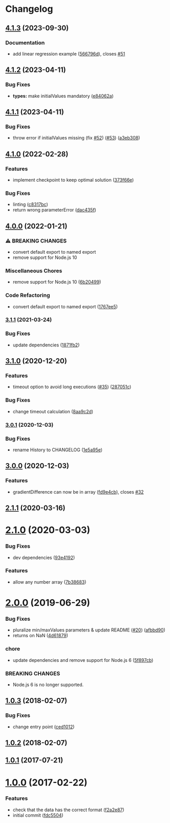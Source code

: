# Changelog

## [4.1.3](https://github.com/mljs/levenberg-marquardt/compare/v4.1.2...v4.1.3) (2023-09-30)

### Documentation

- add linear regression example ([566796d](https://github.com/mljs/levenberg-marquardt/commit/566796d5a106ae3a56f854d88e0c013026e12d7c)), closes [#51](https://github.com/mljs/levenberg-marquardt/issues/51)

## [4.1.2](https://github.com/mljs/levenberg-marquardt/compare/v4.1.1...v4.1.2) (2023-04-11)

### Bug Fixes

- **types:** make initialValues mandatory ([e84062a](https://github.com/mljs/levenberg-marquardt/commit/e84062acdd06685356d9fb3ed46e063d1f23d818))

## [4.1.1](https://github.com/mljs/levenberg-marquardt/compare/v4.1.0...v4.1.1) (2023-04-11)

### Bug Fixes

- throw error if initialValues missing (fix [#52](https://github.com/mljs/levenberg-marquardt/issues/52)) ([#53](https://github.com/mljs/levenberg-marquardt/issues/53)) ([a3eb308](https://github.com/mljs/levenberg-marquardt/commit/a3eb30802e628c8b4ca05ed9404ebe660927d90e))

## [4.1.0](https://www.github.com/mljs/levenberg-marquardt/compare/v4.0.0...v4.1.0) (2022-02-28)

### Features

- implement checkpoint to keep optimal solution ([373f66e](https://www.github.com/mljs/levenberg-marquardt/commit/373f66e1845edf9f28602ff51ee12ef119051e76))

### Bug Fixes

- linting ([c8317bc](https://www.github.com/mljs/levenberg-marquardt/commit/c8317bc28753976e1182cf9b381080a361d56aaa))
- return wrong parameterError ([dac435f](https://www.github.com/mljs/levenberg-marquardt/commit/dac435f91e45e21f2693634d6e2a67599b92ce0f))

## [4.0.0](https://www.github.com/mljs/levenberg-marquardt/compare/v3.1.1...v4.0.0) (2022-01-21)

### ⚠ BREAKING CHANGES

- convert default export to named export
- remove support for Node.js 10

### Miscellaneous Chores

- remove support for Node.js 10 ([6b20499](https://www.github.com/mljs/levenberg-marquardt/commit/6b204993283c2756618ce7b30ab88de5b2be0217))

### Code Refactoring

- convert default export to named export ([1767ee5](https://www.github.com/mljs/levenberg-marquardt/commit/1767ee520e8f53bb7ea2e6015c4992c92b3bd821))

### [3.1.1](https://www.github.com/mljs/levenberg-marquardt/compare/v3.1.0...v3.1.1) (2021-03-24)

### Bug Fixes

- update dependencies ([1871fb2](https://www.github.com/mljs/levenberg-marquardt/commit/1871fb215bf0cee91b9b8f7e1f0e7553dee35e0d))

## [3.1.0](https://www.github.com/mljs/levenberg-marquardt/compare/v3.0.1...v3.1.0) (2020-12-20)

### Features

- timeout option to avoid long executions ([#35](https://www.github.com/mljs/levenberg-marquardt/issues/35)) ([287051c](https://www.github.com/mljs/levenberg-marquardt/commit/287051c2dbe8a2ff6aa69553d9a75bc6ce115d65))

### Bug Fixes

- change timeout calculation ([8aa9c2d](https://www.github.com/mljs/levenberg-marquardt/commit/8aa9c2d75f1745dc94f8c495f01be0845309cf5b))

### [3.0.1](https://www.github.com/mljs/levenberg-marquardt/compare/v3.0.0...v3.0.1) (2020-12-03)

### Bug Fixes

- rename History to CHANGELOG ([1e5a95e](https://www.github.com/mljs/levenberg-marquardt/commit/1e5a95e0341c51c49b1f15a5b8544d8baaaf485c))

## [3.0.0](https://github.com/mljs/levenberg-marquardt/compare/v2.1.1...v3.0.0) (2020-12-03)

### Features

- gradientDifference can now be in array ([fd9e4cb](https://github.com/mljs/levenberg-marquardt/commit/fd9e4cbfbe24d8705277b91199f4e52e829b5053)), closes [#32](https://github.com/mljs/levenberg-marquardt/issues/32)

## [2.1.1](https://github.com/mljs/levenberg-marquardt/compare/v2.1.0...v2.1.1) (2020-03-16)

# [2.1.0](https://github.com/mljs/levenberg-marquardt/compare/v2.0.0...v2.1.0) (2020-03-03)

### Bug Fixes

- dev dependencies ([93e4192](https://github.com/mljs/levenberg-marquardt/commit/93e41925ac11d84b8913c9bc268500a9b7bde4f5))

### Features

- allow any number array ([7b38683](https://github.com/mljs/levenberg-marquardt/commit/7b38683ff3c1133e125fdb5486ce83527f03e9e9))

# [2.0.0](https://github.com/mljs/levenberg-marquardt/compare/v1.0.3...v2.0.0) (2019-06-29)

### Bug Fixes

- pluralize min/maxValues parameters & update README ([#20](https://github.com/mljs/levenberg-marquardt/issues/20)) ([afbbd90](https://github.com/mljs/levenberg-marquardt/commit/afbbd90))
- returns on NaN ([4d61879](https://github.com/mljs/levenberg-marquardt/commit/4d61879))

### chore

- update dependencies and remove support for Node.js 6 ([5f897cb](https://github.com/mljs/levenberg-marquardt/commit/5f897cb))

### BREAKING CHANGES

- Node.js 6 is no longer supported.

<a name="1.0.3"></a>

## [1.0.3](https://github.com/mljs/levenberg-marquardt/compare/v1.0.2...v1.0.3) (2018-02-07)

### Bug Fixes

- change entry point ([ced1012](https://github.com/mljs/levenberg-marquardt/commit/ced1012))

<a name="1.0.2"></a>

## [1.0.2](https://github.com/mljs/levenberg-marquardt/compare/v1.0.1...v1.0.2) (2018-02-07)

<a name="1.0.1"></a>

## [1.0.1](https://github.com/mljs/levenberg-marquardt/compare/v1.0.0...v1.0.1) (2017-07-21)

<a name="1.0.0"></a>

# [1.0.0](https://github.com/mljs/levenberg-marquardt/compare/fdc5504...v1.0.0) (2017-02-22)

### Features

- check that the data has the correct format ([f2a2e87](https://github.com/mljs/levenberg-marquardt/commit/f2a2e87))
- initial commit ([fdc5504](https://github.com/mljs/levenberg-marquardt/commit/fdc5504))

